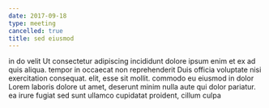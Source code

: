 ```yaml
---
date: 2017-09-18
type: meeting
cancelled: true
title: sed eiusmod
---
```

in do velit Ut consectetur adipiscing incididunt dolore ipsum enim et ex ad quis aliqua. tempor in occaecat non reprehenderit Duis officia voluptate nisi exercitation consequat. elit, esse sit mollit. commodo eu eiusmod in dolor Lorem laboris dolore ut amet, deserunt minim nulla aute qui dolor pariatur. ea irure fugiat sed sunt ullamco cupidatat proident, cillum culpa